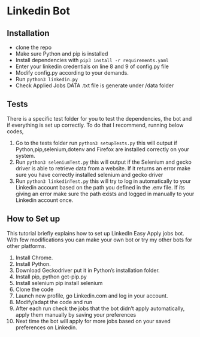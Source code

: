 # Linkedin Bot 

## Installation

- clone the repo
- Make sure Python and pip is installed
- Install dependencies with `pip3 install -r requirements.yaml`
- Enter your linkedin credentials on line 8 and 9 of config.py file
- Modify config.py according to your demands.
- Run `python3 linkedin.py`
- Check Applied Jobs DATA .txt file is generate under /data folder

## Tests

There is a specific test folder for you to test the dependencies, the bot and if everything is set up correctly. To do that I recommend,
running below codes,

1. Go to the tests folder run `python3 setupTests.py` this will output if Python,pip,selenium,dotenv and Firefox are installed correctly on your system.
2. Run `python3 seleniumTest.py` this will output if the Selenium and gecko driver is able to retrieve data from a website. If it returns an error make sure you have correctly installed selenium and gecko driver
3. Run `python3 linkedinTest.py` this will try to log in automatically to your Linkedin account based on the path you defined in the .env file. If its giving an error make sure the path exists and logged in manually to your Linkedin account once.


## How to Set up

This tutorial briefly explains how to set up LinkedIn Easy Apply jobs bot. With few modifications you can make your own bot or try my other bots for other platforms.

1. Install Chrome.
2. Install Python.
3. Download Geckodriver put it in Python’s installation folder.
4. Install pip, python get-pip.py
5. Install selenium pip install selenium
6. Clone the code
7. Launch new profile, go Linkedin.com and log in your account.
8. Modify/adapt the code and run
9. After each run check the jobs that the bot didn’t apply automatically, apply them manually by saving your preferences
10. Next time the bot will apply for more jobs based on your saved preferences on Linkedin.
